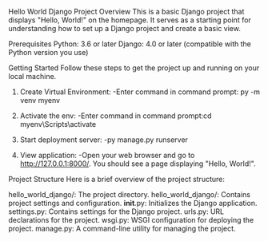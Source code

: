 Hello World Django Project
Overview
This is a basic Django project that displays "Hello, World!" on the homepage. It serves as a starting point for understanding how to set up a Django project and create a basic view.

Prerequisites
Python: 3.6 or later
Django: 4.0 or later (compatible with the Python version you use)

Getting Started
Follow these steps to get the project up and running on your local machine.
1. Create Virtual Environment:
-Enter command in command prompt: py -m venv myenv

2. Activate the env:
-Enter command in command prompt:cd myenv\Scripts\activate

3. Start deployment server:
-py manage.py runserver

4. View application:
-Open your web browser and go to http://127.0.0.1:8000/. You should see a page displaying "Hello, World!".

Project Structure
Here is a brief overview of the project structure:

hello_world_django/: The project directory.
hello_world_django/: Contains project settings and configuration.
__init__.py: Initializes the Django application.
settings.py: Contains settings for the Django project.
urls.py: URL declarations for the project.
wsgi.py: WSGI configuration for deploying the project.
manage.py: A command-line utility for managing the project.
